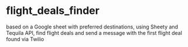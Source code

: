 # flight_deals_finder
based on a Google sheet with preferred destinations, using Sheety and Tequila API, find flight deals and send a message with the first flight deal found via Twilio
